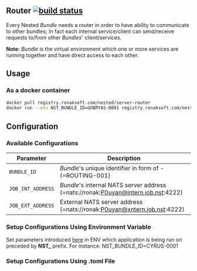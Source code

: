 ## <a name="router">Router [![build status](http://git.ronaksoft.com/nested/server-router/badges/master/build.svg)](http://git.ronaksoft.com/nested/server-router/commits/master)
Every Nested *Bundle* needs a router in order to have ability to communicate to other bundles; In fact each internal service/client can send/receive requests to/from other *Bundles*' client/services.

**Note:** *Bundle* is the virtual environment which one or more services are running together and have direct access to each other.

## <a name="usage">Usage
### <a name="as-a-docker-container">As a docker container
```sh
docker pull registry.ronaksoft.com/nested/server-router
docker run --env NST_BUNDLE_ID=GOBRYAS-0001 registry.ronaksoft.com/nested/server-router
```

## <a name="configuration">Configuration
### <a name="available-configurations"></a>Available Configurations

| Parameter | Description |
|-----------|-------------|
| `BUNDLE_ID` | *Bundle*'s unique identifier in form of <BUNDLE GROUP>-<BUNDLE INDEX> (=ROUTING-001) |
| `JOB_INT_ADDRESS` | *Bundle*'s internal NATS server address (=nats://ronak:P0uyan@intern.job.nst:4222) |
| `JOB_EXT_ADDRESS` | External NATS server address (=nats://ronak:P0uyan@xntern.job.nst:4222) |

### <a name="setup-configurations-using-environment-variable">Setup Configurations Using Environment Variable
Set parameters introduced [here](#available-configurations) in ENV which application is being run on preceded by **NST_** prefix. For instance: NST_BUNDLE_ID=CYRUS-0001

### <a name="setup-configurations-using-toml-file">Setup Configurations Using .toml File
